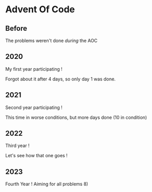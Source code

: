 # Advent Of Code

## Before

The problems weren't done *during* the AOC

## 2020

My first year participating !

Forgot about it after 4 days, so only day 1 was done.

## 2021

Second year participating !

This time in worse conditions, but more days done (10 in condition)

## 2022

Third year !

Let's see how that one goes !

## 2023

Fourth Year ! Aiming for all problems 8)
